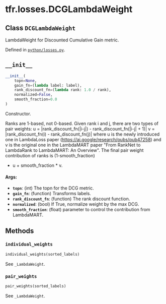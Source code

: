 <div itemscope itemtype="http://developers.google.com/ReferenceObject">
<meta itemprop="name" content="tfr.losses.DCGLambdaWeight" />
<meta itemprop="path" content="Stable" />
<meta itemprop="property" content="__init__"/>
<meta itemprop="property" content="individual_weights"/>
<meta itemprop="property" content="pair_weights"/>
</div>

# tfr.losses.DCGLambdaWeight

## Class `DCGLambdaWeight`

LambdaWeight for Discounted Cumulative Gain metric.

Defined in
[`python/losses.py`](https://github.com/tensorflow/ranking/tree/master/tensorflow_ranking/python/losses.py).

<!-- Placeholder for "Used in" -->

<h2 id="__init__"><code>__init__</code></h2>

```python
__init__(
    topn=None,
    gain_fn=(lambda label: label),
    rank_discount_fn=(lambda rank: 1.0 / rank),
    normalized=False,
    smooth_fraction=0.0
)
```

Constructor.

Ranks are 1-based, not 0-based. Given rank i and j, there are two types of pair
weights: u = |rank_discount_fn(|i-j|) - rank_discount_fn(|i-j| + 1)| v =
|rank_discount_fn(i) - rank_discount_fn(j)| where u is the newly introduced one
in LambdaLoss paper (https://ai.google/research/pubs/pub47258) and v is the
original one in the LambdaMART paper "From RankNet to LambdaRank to LambdaMART:
An Overview". The final pair weight contribution of ranks is (1-smooth_fraction)
* u + smooth_fraction * v.

#### Args:

*   <b>`topn`</b>: (int) The topn for the DCG metric.
*   <b>`gain_fn`</b>: (function) Transforms labels.
*   <b>`rank_discount_fn`</b>: (function) The rank discount function.
*   <b>`normalized`</b>: (bool) If True, normalize weight by the max DCG.
*   <b>`smooth_fraction`</b>: (float) parameter to control the contribution from
    LambdaMART.

## Methods

<h3 id="individual_weights"><code>individual_weights</code></h3>

```python
individual_weights(sorted_labels)
```

See `_LambdaWeight`.

<h3 id="pair_weights"><code>pair_weights</code></h3>

```python
pair_weights(sorted_labels)
```

See `_LambdaWeight`.

